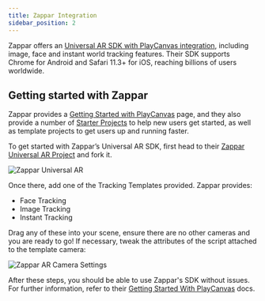```yaml
---
title: Zappar Integration
sidebar_position: 2
---
```


Zappar offers an [Universal AR SDK with PlayCanvas integration][1], including image, face and instant world tracking features. Their SDK supports Chrome for Android and Safari 11.3+ for iOS, reaching billions of users worldwide.

## Getting started with Zappar

Zappar provides a [Getting Started with PlayCanvas][2] page, and they also provide a number of [Starter Projects][3] to help new users get started, as well as template projects to get users up and running faster.

To get started with Zappar’s Universal AR SDK, first head to their [Zappar Universal AR Project][4] and fork it.

![Zappar Universal AR](/img/user-manual/xr/ar/zappar-universal-ar.png)

Once there, add one of the Tracking Templates provided. Zappar provides:

- Face Tracking
- Image Tracking
- Instant Tracking

Drag any of these into your scene, ensure there are no other cameras and you are ready to go! If necessary, tweak the attributes of the script attached to the template camera:

![Zappar AR Camera Settings](/img/user-manual/xr/ar/zappar-camera-settings.png)

After these steps, you should be able to use Zappar's SDK without issues. For further information, refer to their [Getting Started With PlayCanvas][2] docs. 

[1]: https://zap.works/universal-ar/playcanvas/
[2]: https://docs.zap.works/universal-ar/playcanvas/getting-started/
[3]: https://playcanvas.com/user/zappar
[4]: https://playcanvas.com/project/797342/overview/instant-tracking--particles

